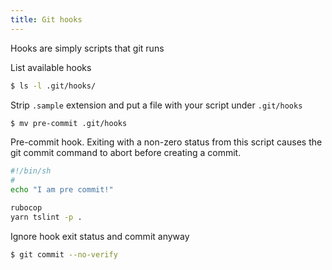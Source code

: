 ```yaml
---
title: Git hooks
---
```

Hooks are simply scripts that git runs

List available hooks
```bash
$ ls -l .git/hooks/
```

Strip `.sample` extension and put a file with your script under `.git/hooks`
```bash
$ mv pre-commit .git/hooks
```

Pre-commit hook. Exiting with a non-zero status from this script causes the git commit command to abort before creating a commit.
```bash
#!/bin/sh
#
echo "I am pre commit!"

rubocop
yarn tslint -p .
```

Ignore hook exit status and commit anyway
```bash
$ git commit --no-verify
```

